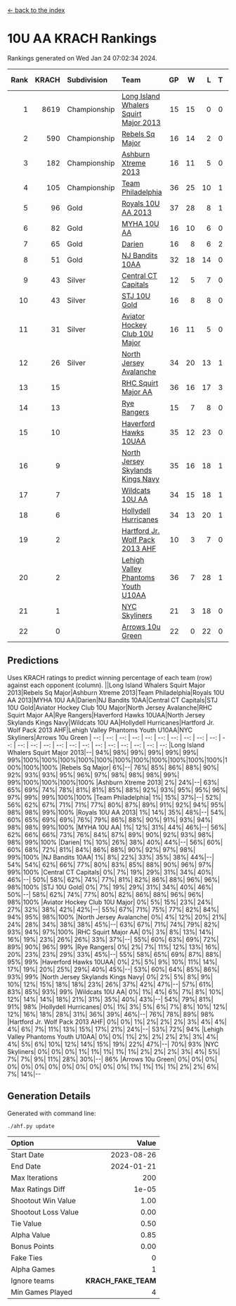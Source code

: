 [<- back to the index](readme.md)
# 10U AA KRACH Rankings
Rankings generated on Wed Jan 24 07:02:34 2024.

Rank|KRACH|Subdivision|Team|GP|W|L|T|OTW|OTL|SoS|Exp Wins|Win Diff
---:|---:|:---|:---|---:|---:|---:|---:|---:|---:|---:|---:|---:
1|8619|Championship|[Long Island Whalers Squirt Major 2013](https://gamesheetstats.com/seasons/3659/teams/140229/schedule)|15|15|0|0|0|0|100|15.8|-0.0
2|590|Championship|[Rebels Sq Major](https://gamesheetstats.com/seasons/3659/teams/140243/schedule)|16|14|2|0|1|0|556|14.8|-0.0
3|182|Championship|[Ashburn Xtreme 2013](https://gamesheetstats.com/seasons/3659/teams/140230/schedule)|16|11|5|0|0|0|1085|11.9|0.0
4|105|Championship|[Team Philadelphia](https://gamesheetstats.com/seasons/3659/teams/140238/schedule)|36|25|10|1|0|3|520|26.4|0.0
5|96|Gold|[Royals 10U AA 2013](https://gamesheetstats.com/seasons/3659/teams/140237/schedule)|37|28|8|1|3|1|274|29.4|0.0
6|82|Gold|[MYHA 10U AA](https://gamesheetstats.com/seasons/3659/teams/140235/schedule)|16|10|6|0|0|0|578|10.9|0.0
7|65|Gold|[Darien](https://gamesheetstats.com/seasons/3659/teams/140245/schedule)|16|8|6|2|1|0|162|9.9|0.0
8|51|Gold|[NJ Bandits 10AA](https://gamesheetstats.com/seasons/3659/teams/140232/schedule)|32|18|14|0|1|2|827|18.9|0.0
9|43|Silver|[Central CT Capitals](https://gamesheetstats.com/seasons/3659/teams/140231/schedule)|12|5|7|0|0|1|795|5.9|0.0
10|43|Silver|[STJ 10U Gold](https://gamesheetstats.com/seasons/3659/teams/140234/schedule)|16|8|8|0|2|1|559|8.9|0.0
11|31|Silver|[Aviator Hockey Club 10U Major](https://gamesheetstats.com/seasons/3659/teams/140244/schedule)|16|11|5|0|0|0|22|11.9|0.0
12|26|Silver|[North Jersey Avalanche](https://gamesheetstats.com/seasons/3659/teams/140249/schedule)|34|20|13|1|3|1|34|21.4|0.0
13|15||[RHC Squirt Major AA](https://gamesheetstats.com/seasons/3659/teams/140241/schedule)|36|16|17|3|3|1|267|18.4|0.0
14|13||[Rye Rangers](https://gamesheetstats.com/seasons/3659/teams/140242/schedule)|15|7|8|0|0|1|32|7.9|0.0
15|10||[Haverford Hawks 10UAA](https://gamesheetstats.com/seasons/3659/teams/140236/schedule)|35|12|23|0|1|0|71|12.9|0.0
16|9||[North Jersey Skylands Kings Navy](https://gamesheetstats.com/seasons/3659/teams/140247/schedule)|35|16|18|1|1|2|27|17.4|0.0
17|7||[Wildcats 10U AA](https://gamesheetstats.com/seasons/3659/teams/140250/schedule)|34|15|18|1|2|0|23|16.4|0.0
18|6||[Hollydell Hurricanes](https://gamesheetstats.com/seasons/3659/teams/140240/schedule)|34|13|20|1|0|2|293|14.4|0.0
19|2||[Hartford Jr. Wolf Pack 2013 AHF](https://gamesheetstats.com/seasons/3659/teams/140246/schedule)|10|3|7|0|1|0|64|3.9|0.0
20|2||[Lehigh Valley Phantoms Youth U10AA](https://gamesheetstats.com/seasons/3659/teams/140239/schedule)|36|7|28|1|0|1|260|8.4|0.0
21|1||[NYC Skyliners](https://gamesheetstats.com/seasons/3659/teams/140252/schedule)|21|3|18|0|0|0|14|3.9|0.0
22|0||[Arrows 10u Green](https://gamesheetstats.com/seasons/3659/teams/140251/schedule)|22|0|22|0|0|1|64|0.9|0.0

## Predictions
Uses KRACH ratings to predict winning percentage of each team (row) against each opponent (column).
||Long Island Whalers Squirt Major 2013|Rebels Sq Major|Ashburn Xtreme 2013|Team Philadelphia|Royals 10U AA 2013|MYHA 10U AA|Darien|NJ Bandits 10AA|Central CT Capitals|STJ 10U Gold|Aviator Hockey Club 10U Major|North Jersey Avalanche|RHC Squirt Major AA|Rye Rangers|Haverford Hawks 10UAA|North Jersey Skylands Kings Navy|Wildcats 10U AA|Hollydell Hurricanes|Hartford Jr. Wolf Pack 2013 AHF|Lehigh Valley Phantoms Youth U10AA|NYC Skyliners|Arrows 10u Green
| --: | --: | --: | --: | --: | --: | --: | --: | --: | --: | --: | --: | --: | --: | --: | --: | --: | --: | --: | --: | --: | --: | --: 
|Long Island Whalers Squirt Major 2013|--| 94%| 98%| 99%| 99%| 99%| 99%| 99%|100%|100%|100%|100%|100%|100%|100%|100%|100%|100%|100%|100%|100%|100%
|Rebels Sq Major|  6%|--| 76%| 85%| 86%| 88%| 90%| 92%| 93%| 93%| 95%| 96%| 97%| 98%| 98%| 98%| 99%| 99%|100%|100%|100%|100%
|Ashburn Xtreme 2013|  2%| 24%|--| 63%| 65%| 69%| 74%| 78%| 81%| 81%| 85%| 88%| 92%| 93%| 95%| 95%| 96%| 97%| 99%| 99%|100%|100%
|Team Philadelphia|  1%| 15%| 37%|--| 52%| 56%| 62%| 67%| 71%| 71%| 77%| 80%| 87%| 89%| 91%| 92%| 94%| 95%| 98%| 98%| 99%|100%
|Royals 10U AA 2013|  1%| 14%| 35%| 48%|--| 54%| 60%| 65%| 69%| 69%| 76%| 79%| 86%| 88%| 90%| 91%| 93%| 94%| 98%| 98%| 99%|100%
|MYHA 10U AA|  1%| 12%| 31%| 44%| 46%|--| 56%| 62%| 66%| 66%| 73%| 76%| 84%| 87%| 89%| 90%| 92%| 93%| 98%| 98%| 99%|100%
|Darien|  1%| 10%| 26%| 38%| 40%| 44%|--| 56%| 60%| 60%| 68%| 72%| 81%| 84%| 86%| 88%| 90%| 92%| 97%| 98%| 99%|100%
|NJ Bandits 10AA|  1%|  8%| 22%| 33%| 35%| 38%| 44%|--| 54%| 54%| 62%| 66%| 77%| 80%| 83%| 85%| 88%| 90%| 96%| 97%| 99%|100%
|Central CT Capitals|  0%|  7%| 19%| 29%| 31%| 34%| 40%| 46%|--| 50%| 58%| 62%| 74%| 77%| 81%| 82%| 86%| 88%| 96%| 96%| 98%|100%
|STJ 10U Gold|  0%|  7%| 19%| 29%| 31%| 34%| 40%| 46%| 50%|--| 58%| 62%| 74%| 77%| 80%| 82%| 86%| 88%| 96%| 96%| 98%|100%
|Aviator Hockey Club 10U Major|  0%|  5%| 15%| 23%| 24%| 27%| 32%| 38%| 42%| 42%|--| 55%| 67%| 71%| 75%| 77%| 82%| 84%| 94%| 95%| 98%|100%
|North Jersey Avalanche|  0%|  4%| 12%| 20%| 21%| 24%| 28%| 34%| 38%| 38%| 45%|--| 63%| 67%| 71%| 74%| 79%| 82%| 93%| 94%| 97%|100%
|RHC Squirt Major AA|  0%|  3%|  8%| 13%| 14%| 16%| 19%| 23%| 26%| 26%| 33%| 37%|--| 55%| 60%| 63%| 69%| 72%| 89%| 90%| 96%| 99%
|Rye Rangers|  0%|  2%|  7%| 11%| 12%| 13%| 16%| 20%| 23%| 23%| 29%| 33%| 45%|--| 55%| 58%| 65%| 69%| 87%| 88%| 95%| 99%
|Haverford Hawks 10UAA|  0%|  2%|  5%|  9%| 10%| 11%| 14%| 17%| 19%| 20%| 25%| 29%| 40%| 45%|--| 53%| 60%| 64%| 85%| 86%| 93%| 99%
|North Jersey Skylands Kings Navy|  0%|  2%|  5%|  8%|  9%| 10%| 12%| 15%| 18%| 18%| 23%| 26%| 37%| 42%| 47%|--| 57%| 61%| 83%| 85%| 93%| 99%
|Wildcats 10U AA|  0%|  1%|  4%|  6%|  7%|  8%| 10%| 12%| 14%| 14%| 18%| 21%| 31%| 35%| 40%| 43%|--| 54%| 79%| 81%| 91%| 98%
|Hollydell Hurricanes|  0%|  1%|  3%|  5%|  6%|  7%|  8%| 10%| 12%| 12%| 16%| 18%| 28%| 31%| 36%| 39%| 46%|--| 76%| 78%| 89%| 98%
|Hartford Jr. Wolf Pack 2013 AHF|  0%|  0%|  1%|  2%|  2%|  2%|  3%|  4%|  4%|  4%|  6%|  7%| 11%| 13%| 15%| 17%| 21%| 24%|--| 53%| 72%| 94%
|Lehigh Valley Phantoms Youth U10AA|  0%|  0%|  1%|  2%|  2%|  2%|  2%|  3%|  4%|  4%|  5%|  6%| 10%| 12%| 14%| 15%| 19%| 22%| 47%|--| 70%| 93%
|NYC Skyliners|  0%|  0%|  0%|  1%|  1%|  1%|  1%|  1%|  2%|  2%|  2%|  3%|  4%|  5%|  7%|  7%|  9%| 11%| 28%| 30%|--| 86%
|Arrows 10u Green|  0%|  0%|  0%|  0%|  0%|  0%|  0%|  0%|  0%|  0%|  0%|  0%|  1%|  1%|  1%|  1%|  2%|  2%|  6%|  7%| 14%|--

## Generation Details

Generated with command line:
```
./ahf.py update
```

| Option | Value |
| :----- | ----: |
| Start Date | 2023-08-26 |
| End Date | 2024-01-21 |
| Max Iterations | 200 |
| Max Ratings Diff | 1e-05 |
| Shootout Win Value | 1.00 |
| Shootout Loss Value | 0.00 |
| Tie Value | 0.50 |
| Alpha Value | 0.85 |
| Bonus Points | 0.00 |
| Fake Ties | 0 |
| Alpha Games | 1 |
| Ignore teams | __KRACH_FAKE_TEAM__ |
| Min Games Played | 4 |

